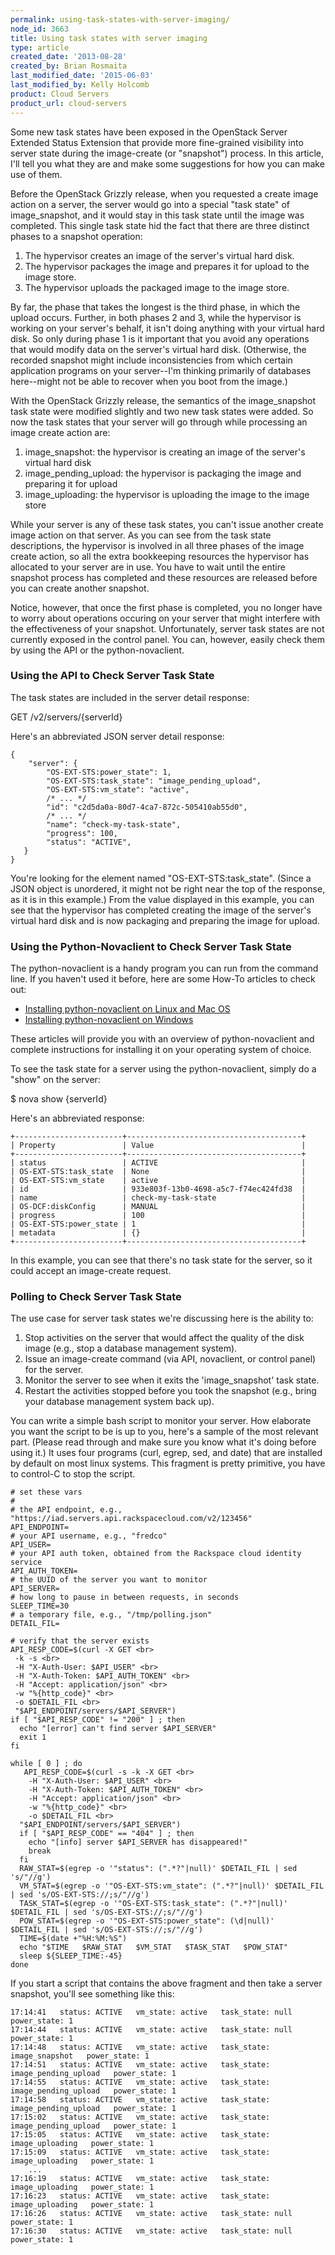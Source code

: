 ```yaml
---
permalink: using-task-states-with-server-imaging/
node_id: 3663
title: Using task states with server imaging
type: article
created_date: '2013-08-28'
created_by: Brian Rosmaita
last_modified_date: '2015-06-03'
last_modified_by: Kelly Holcomb
product: Cloud Servers
product_url: cloud-servers
---
```


Some new task states have been exposed in the OpenStack Server Extended
Status Extension that provide more fine-grained visibility into server
state during the image-create (or "snapshot") process.  In this article,
I'll tell you what they are and make some suggestions for how you can
make use of them.

Before the OpenStack Grizzly release, when you requested a create image
action on a server, the server would go into a special "task state" of
image\_snapshot, and it would stay in this task state until the image
was completed.  This single task state hid the fact that there are three
distinct phases to a snapshot operation:

1.  The hypervisor creates an image of the server's virtual hard disk.
2.  The hypervisor packages the image and prepares it for upload to the
    image store.
3.  The hypervisor uploads the packaged image to the image store.

By far, the phase that takes the longest is the third phase, in which
the upload occurs.  Further, in both phases 2 and 3, while the
hypervisor is working on your server's behalf, it isn't doing anything
with your virtual hard disk.  So only during phase 1 is it important
that you avoid any operations that would modify data on the server's
virtual hard disk.  (Otherwise, the recorded snapshot might include
inconsistencies from which certain application programs on your
server--I'm thinking primarily of databases here--might not be able to
recover when you boot from the image.)

With the OpenStack Grizzly release, the semantics of the image\_snapshot
task state were modified slightly and two new task states were added.
 So now the task states that your server will go through while
processing an image create action are:

1.  image\_snapshot: the hypervisor is creating an image of the server's
    virtual hard disk
2.  image\_pending\_upload: the hypervisor is packaging the image and
    preparing it for upload
3.  image\_uploading: the hypervisor is uploading the image to the image
    store

While your server is any of these task states, you can't issue another
create image action on that server.  As you can see from the task state
descriptions, the hypervisor is involved in all three phases of the
image create action, so all the extra bookkeeping resources the
hypervisor has allocated to your server are in use.  You have to wait
until the entire snapshot process has completed and these resources are
released before you can create another snapshot.

Notice, however, that once the first phase is completed, you no longer
have to worry about operations occuring on your server that might
interfere with the effectiveness of your snapshot.  Unfortunately,
server task states are not currently exposed in the control panel.  You
can, however, easily check them by using the API or the
python-novaclient.

### Using the API to Check Server Task State

The task states are included in the server detail response:

GET /v2/servers/{serverId}

Here's an abbreviated JSON server detail response:

    {
        "server": {
            "OS-EXT-STS:power_state": 1,
            "OS-EXT-STS:task_state": "image_pending_upload",
            "OS-EXT-STS:vm_state": "active",
            /* ... */
            "id": "c2d5da0a-80d7-4ca7-872c-505410ab55d0",
            /* ... */
            "name": "check-my-task-state",
            "progress": 100,
            "status": "ACTIVE",
       }
    }

You're looking for the element named "OS-EXT-STS:task\_state".  (Since a
JSON object is unordered, it might not be right near the top of the
response, as it is in this example.)  From the value displayed in this
example, you can see that the hypervisor has completed creating the
image of the server's virtual hard disk and is now packaging and
preparing the image for upload.

### Using the Python-Novaclient to Check Server Task State

The python-novaclient is a handy program you can run from the command
line.  If you haven't used it before, here are some How-To
articles to check out:

-   [Installing python-novaclient on Linux and Mac
    OS](/how-to/installing-python-novaclient-on-linux-and-mac-os)
-   [Installing python-novaclient on
    Windows](/how-to/installing-python-novaclient-on-windows)

These articles will provide you with an overview of python-novaclient
and complete instructions for installing it on your operating system of
choice.

To see the task state for a server using the python-novaclient, simply
do a "show" on the server:

\$ nova show {serverId}

Here's an abbreviated response:

    +------------------------+---------------------------------------+
    | Property               | Value                                 |
    +------------------------+---------------------------------------+
    | status                 | ACTIVE                                |
    | OS-EXT-STS:task_state  | None                                  |
    | OS-EXT-STS:vm_state    | active                                |
    | id                     | 933e803f-13b0-4698-a5c7-f74ec424fd38  |
    | name                   | check-my-task-state                   |
    | OS-DCF:diskConfig      | MANUAL                                |
    | progress               | 100                                   |
    | OS-EXT-STS:power_state | 1                                     |
    | metadata               | {}                                    |
    +------------------------+---------------------------------------+

In this example, you can see that there's no task state for the server,
so it could accept an image-create request.

### Polling to Check Server Task State

The use case for server task states we're discussing here is the
ability to:

1.  Stop activities on the server that would affect the
    quality of the disk image (e.g., stop a database
    management system).
2.  Issue an image-create command (via API, novaclient, or
    control panel) for the server.
3.  Monitor the server to see when it exits the
    'image\_snapshot' task state.
4.  Restart the activities stopped before you took the
    snapshot (e.g., bring your database management system
    back up).

You can write a simple bash script to monitor your server.
 How elaborate you want the script to be is up to you, here's a sample
of the most relevant part.  (Please read through and make sure you know
what it's doing before using it.)  It uses four programs (curl, egrep,
sed, and date) that are installed by default on most linux systems.
This fragment is pretty primitive, you have to control-C to stop the
script.

    # set these vars
    #
    # the API endpoint, e.g., "https://iad.servers.api.rackspacecloud.com/v2/123456"
    API_ENDPOINT=
    # your API username, e.g., "fredco"
    API_USER=
    # your API auth token, obtained from the Rackspace cloud identity service
    API_AUTH_TOKEN=
    # the UUID of the server you want to monitor
    API_SERVER=
    # how long to pause in between requests, in seconds
    SLEEP_TIME=30
    # a temporary file, e.g., "/tmp/polling.json"
    DETAIL_FIL=

    # verify that the server exists
    API_RESP_CODE=$(curl -X GET <br>
     -k -s <br>
     -H "X-Auth-User: $API_USER" <br>
     -H "X-Auth-Token: $API_AUTH_TOKEN" <br>
     -H "Accept: application/json" <br>
     -w "%{http_code}" <br>
     -o $DETAIL_FIL <br>
     "$API_ENDPOINT/servers/$API_SERVER")
    if [ "$API_RESP_CODE" != "200" ] ; then
      echo "[error] can't find server $API_SERVER"
      exit 1
    fi

    while [ 0 ] ; do
       API_RESP_CODE=$(curl -s -k -X GET <br>
        -H "X-Auth-User: $API_USER" <br>
        -H "X-Auth-Token: $API_AUTH_TOKEN" <br>
        -H "Accept: application/json" <br>
        -w "%{http_code}" <br>
        -o $DETAIL_FIL <br>
      "$API_ENDPOINT/servers/$API_SERVER")
      if [ "$API_RESP_CODE" == "404" ] ; then
        echo "[info] server $API_SERVER has disappeared!"
        break
      fi
      RAW_STAT=$(egrep -o '"status": (".*?"|null)' $DETAIL_FIL | sed 's/"//g')
      VM_STAT=$(egrep -o '"OS-EXT-STS:vm_state": (".*?"|null)' $DETAIL_FIL | sed 's/OS-EXT-STS://;s/"//g')
      TASK_STAT=$(egrep -o '"OS-EXT-STS:task_state": (".*?"|null)' $DETAIL_FIL | sed 's/OS-EXT-STS://;s/"//g')
      POW_STAT=$(egrep -o '"OS-EXT-STS:power_state": (\d|null)' $DETAIL_FIL | sed 's/OS-EXT-STS://;s/"//g')
      TIME=$(date +"%H:%M:%S")
      echo "$TIME   $RAW_STAT   $VM_STAT   $TASK_STAT   $POW_STAT"
      sleep ${SLEEP_TIME:-45}
    done

If you start a script that contains the above fragment and then take a
server snapshot, you'll see something like this:

    17:14:41   status: ACTIVE   vm_state: active   task_state: null   power_state: 1
    17:14:44   status: ACTIVE   vm_state: active   task_state: null   power_state: 1
    17:14:48   status: ACTIVE   vm_state: active   task_state: image_snapshot   power_state: 1
    17:14:51   status: ACTIVE   vm_state: active   task_state: image_pending_upload   power_state: 1
    17:14:55   status: ACTIVE   vm_state: active   task_state: image_pending_upload   power_state: 1
    17:14:58   status: ACTIVE   vm_state: active   task_state: image_pending_upload   power_state: 1
    17:15:02   status: ACTIVE   vm_state: active   task_state: image_pending_upload   power_state: 1
    17:15:05   status: ACTIVE   vm_state: active   task_state: image_uploading   power_state: 1
    17:15:09   status: ACTIVE   vm_state: active   task_state: image_uploading   power_state: 1
        ...
    17:16:19   status: ACTIVE   vm_state: active   task_state: image_uploading   power_state: 1
    17:16:23   status: ACTIVE   vm_state: active   task_state: image_uploading   power_state: 1
    17:16:26   status: ACTIVE   vm_state: active   task_state: null   power_state: 1
    17:16:30   status: ACTIVE   vm_state: active   task_state: null   power_state: 1
